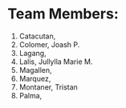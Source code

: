 # Team Members:
1. Catacutan,
2. Colomer, Joash P.
3. Lagang,
4. Lalis, Jullylla Marie M.
5. Magallen,
6. Marquez,
7. Montaner, Tristan
8. Palma,
